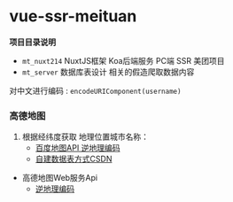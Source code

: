 # vue-ssr-meituan

**项目目录说明**

- `mt_nuxt214` NuxtJS框架 Koa后端服务 PC端 SSR 美团项目
- `mt_server` 数据库表设计 相关的假造爬取数据内容


对中文进行编码 : `encodeURIComponent(username)`


### 高德地图

1. 根据经纬度获取 地理位置城市名称：
   - [百度地图API 逆地理编码](https://lbsyun.baidu.com/index.php?title=webapi/guide/webservice-geocoding-abroad)
   - [自建数据表方式CSDN](https://blog.csdn.net/xiangyuecn/article/details/122961085)

- 高德地图Web服务Api
  - [逆地理编码](https://lbs.amap.com/api/webservice/guide/api/georegeo)  
